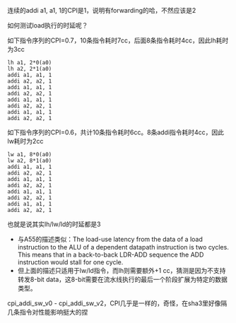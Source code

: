 连续的addi a1, a1, 1的CPI是1，说明有forwarding的哈，不然应该是2

如何测试load执行的时延呢？

如下指令序列的CPI=0.7，10条指令耗时7cc，后面8条指令耗时4cc，因此lh耗时为3cc
```
lh a1, 2*0(a0)
lh a2, 2*1(a0)
addi a1, a1, 1
addi a2, a2, 1
addi a1, a1, 1
addi a2, a2, 1
addi a1, a1, 1
addi a2, a2, 1
addi a1, a1, 1
addi a2, a2, 1
```

如下指令序列的CPI=0.6，共计10条指令耗时6cc。8条addi指令耗时4cc，因此lw耗时为2cc
```
lw a1, 8*0(a0)
lw a2, 8*1(a0)
addi a1, a1, 1
addi a2, a2, 1
addi a1, a1, 1
addi a2, a2, 1
addi a1, a1, 1
addi a2, a2, 1
addi a1, a1, 1
addi a2, a2, 1
```

也就是说其实lh/lw/ld的时延都是3
- 与A55的描述类似：The load-use latency from the data of a load instruction to the ALU of a dependent datapath instruction is two cycles. This means that in a back-to-back LDR-ADD sequence the ADD instruction would stall for one cycle.
- 但上面的描述只适用于lw/ld指令，而lh则需要额外+1 cc，猜测是因为不支持转发8-bit data，这8-bit需要在流水线执行的最后一个阶段扩展为特定的数据类型。

cpi_addi_sw_v0 - cpi_addi_sw_v2，CPI几乎是一样的，奇怪，在sha3里好像隔几条指令对性能影响挺大的捏
